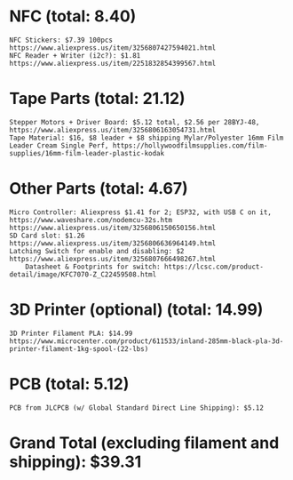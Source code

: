 # NFC (total: 8.40)
    NFC Stickers: $7.39 100pcs https://www.aliexpress.us/item/3256807427594021.html
    NFC Reader + Writer (i2c?): $1.81 https://www.aliexpress.us/item/2251832854399567.html

# Tape Parts (total: 21.12)
    Stepper Motors + Driver Board: $5.12 total, $2.56 per 28BYJ-48, https://www.aliexpress.us/item/3256806163054731.html
    Tape Material: $16, $8 leader + $8 shipping Mylar/Polyester 16mm Film Leader Cream Single Perf, https://hollywoodfilmsupplies.com/film-supplies/16mm-film-leader-plastic-kodak


# Other Parts (total: 4.67)
    Micro Controller: Aliexpress $1.41 for 2; ESP32, with USB C on it, https://www.waveshare.com/nodemcu-32s.htm  https://www.aliexpress.us/item/3256806150650156.html
    SD Card slot: $1.26 https://www.aliexpress.us/item/3256806636964149.html
    Latching Switch for enable and disabling: $2 https://www.aliexpress.us/item/3256807666498267.html
        Datasheet & Footprints for switch: https://lcsc.com/product-detail/image/KFC7070-Z_C22459508.html

# 3D Printer (optional) (total: 14.99)
    3D Printer Filament PLA: $14.99 https://www.microcenter.com/product/611533/inland-285mm-black-pla-3d-printer-filament-1kg-spool-(22-lbs)

# PCB (total: 5.12)
    PCB from JLCPCB (w/ Global Standard Direct Line Shipping): $5.12

# Grand Total (excluding filament and shipping): $39.31